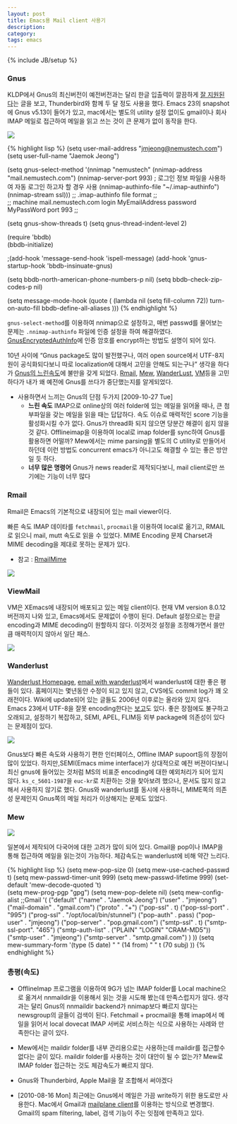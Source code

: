 ```yaml
---
layout: post
title: Emacs용 Mail client 사용기
description: 
category: 
tags: emacs
---
```

{% include JB/setup %}

### Gnus

KLDP에서 Gnus의 최신버전이 예전버전과는 달리 한글 입출력이 깔끔하게
[잘 지원된다](http://kldp.org/node/103560)는 글을 보고, Thunderbird와 함께 두 달 정도 사용을
했다. Emacs 23의 snapshot에 Gnus v5.13이 들어가 있고, mac에서는 별도의 utility 설정 없이도 gmail이나
회사 IMAP 메일로 접근하여 메일을 읽고 쓰는 것이 큰 문제가 없이 동작을 한다.

![](http://farm4.staticflickr.com/3709/13172493964_444951b6d9_o.png)

{% highlight lisp %}
(setq user-mail-address "jmjeong@nemustech.com")
(setq user-full-name "Jaemok Jeong")

(setq gnus-select-method '(nnimap "nemustech"
    (nnimap-address "mail.nemustech.com")
    (nnimap-server-port 993)
    ; 로그인 정보 파일을 사용하여 자동 로그인 하고자 할 경우 사용
    (nnimap-authinfo-file "~/.imap-authinfo")   
    (nnimap-stream ssl)))
;; .imap-authinfo file format 
;;  
;;  machine mail.nemustech.com login MyEmailAddress password MyPassWord port 993
;;

(setq gnus-show-threads t)
(setq gnus-thread-indent-level 2)

(require 'bbdb)                                                       
(bbdb-initialize)                                                     

;(add-hook 'message-send-hook 'ispell-message)
(add-hook 'gnus-startup-hook 'bbdb-insinuate-gnus)

(setq bbdb-north-american-phone-numbers-p nil)
(setq bbdb-check-zip-codes-p nil)

(setq message-mode-hook
      (quote (
      (lambda nil (setq fill-column 72))
      turn-on-auto-fill
      bbdb-define-all-aliases
      )))
{% endhighlight %}

`gnus-select-method`를 이용하여 nnimap으로 설정하고, 매번 passwd를 물어보는 문제는
`.nnimap-authinfo` 파일에 인증 설정을 하여
해결하였다. [GnusEncryptedAuthInfo](http://www.emacswiki.org/emacs/GnusEncryptedAuthInfo)에 인증
암호를 encrypt하는 방법도 설명이 되어 있다.

10년 사이에 “Gnus package도 많이 발전했구나, 여러 open source에서 UTF-8지원이 공식화되다보니 따로
localization에 대해서 고민을 안해도 되는구나” 생각을 하다가
[Gnus의 느린속도](http://www.emacswiki.org/emacs/GnusSpeed)에 불만을 갖게
되었다. [Rmail](http://www.gnu.org/software/emacs/manual/html_node/emacs/Rmail.html),
[Mew](http://www.mew.org/en/), [WanderLust](http://www.emacswiki.org/emacs/WanderLust),
[VM](http://www.emacswiki.org/emacs/CategoryViewMail)등을 고민하다가 내가 왜 예전에 Gnus를 쓰다가
중단했는지를 알게되었다.

- 사용하면서 느끼는 Gnus의 단점 두가지 [2009-10-27 Tue]
	- **느린 속도** IMAP으로 online상의 여러 folder에 있는 메일을 읽어올 때나, 큰 첨부파일을 갖는 메일을 읽을 때는 답답하다. 속도 이슈로 매력적인 score 기능을 활성화시킬 수가 없다. Gnus가 thread화 되지 않으면 당분간 해결이 쉽지 않을 것 같다. Offlineimap을 이용하여 local로 imap folder를 sync하여 Gnus를 활용하면 어떨까? Mew에서는 mime parsing을 별도의 C utility로 만들어서 하던데 이런 방법도 concurrent emacs가 아니고도 해결할 수 있는 좋은 방안일 듯 하다.
	- **너무 많은 명령어** Gnus가 news reader로 제작되다보니, mail client로만 쓰기에는 기능이 너무 많다

### Rmail

Rmail은 Emacs의 기본적으로 내장되어 있는 mail viewer이다.

빠른 속도 IMAP 데이타를 `fetchmail`, `procmail`을 이용하여 local로 옮기고, RMAIL로 읽으니 mail, mutt 속도로 읽을 수 있었다.
MIME Encoding 문제 Charset과 MIME decoding을 제대로 못하는 문제가 있다. 

- 참고 : [RmailMime](http://www.emacswiki.org/emacs/RmailMime)

![](http://farm3.staticflickr.com/2772/13172578364_9d6dc3a549_o.png)

### ViewMail

VM은 XEmacs에 내장되어 배포되고 있는 메일 client이다. 현재 VM version 8.0.12 버전까지 나와 있고,
Emacs에서도 문제없이 수행이 된다. Default 설정으로는 한글 encoding과 MIME decoding이 원할하지
않다. 이것저것 설정을 조정해가면서 쓸만큼 매력적이지 않아서 일단 패스.

![](http://farm8.staticflickr.com/7159/13172426543_4359ccf4e3_o.png)

### Wanderlust

[Wanderlust Homepage](http://www.gohome.org/wl/),
[email with wanderlust](http://emacs-fu.blogspot.com/2009/06/e-mail-with-wanderlust.html)에서
wanderlust에 대한 좋은 평들이 있다. 홈페이지는 몇년동안 수정이 되고 있지 않고, CVS에도 commit log가
꽤 오래전이다. Wiki에 update되어 있는 글들도 2006년 이후로는 올라와 있지 않다. Emacs 23에서 UTF-8을
잘못 encoding한다는 [보고](http://www.emacswiki.org/emacs/WlEmacsTwentyThree)도 있다. 좋은 장점에도
불구하고 오래되고, 설정하기 복잡하고, SEMI, APEL, FLIM등 외부 package에 의존성이 있다는 문제점이
있다.

![](http://farm4.staticflickr.com/3680/13172627694_4846aa891d_o.png)

Gnus보다 빠른 속도와 사용하기 편한 인터페이스, Offline IMAP supoort등의 장점이 많이
있었다. 하지만,SEMI(Emacs mime interface)가 상대적으로 예전 버젼이다보니 최신 gnus에 들어있는 것처럼
MS의 비표준 encoding에 대한 예외처리가 되어 있지 않다. `ks_c_5601-1987`을 `euc-kr`로 치환하는 것을
찾아보려 했으나, 문서도 많지 않고 해서 사용하지 않기로 했다. Gnus와 wanderlust를 동시에 사용하니,
MIME쪽의 의존성 문제인지 Gnus쪽의 메일 처리가 이상해지는 문제도 있었다.

### Mew

![](http://farm4.staticflickr.com/3696/13172485103_c37ca2abc1_o.png)

일본에서 제작되어 다국어에 대한 고려가 많이 되어 있다. Gmail을 pop이나 IMAP을 통해 접근하여 메일을 읽는것이 가능하다. 체감속도는 wanderlust에 비해 약간 느리다.

{% highlight lisp %}
(setq mew-pop-size 0)
(setq mew-use-cached-passwd t)
(setq mew-passwd-timer-unit 999)
(setq mew-passwd-lifetime 999)
(set-default 'mew-decode-quoted 't)  
(setq mew-prog-pgp "gpg")
(setq mew-pop-delete nil)
(setq mew-config-alist 
;;Gmail
 '(
  ("default"
 ("name"      . "Jaemok Jeong")
 ("user"      . "jmjeong")
 ("mail-domain"   . "gmail.com")
 ("proto" . "+")
 ("pop-ssl"   . t)
 ("pop-ssl-port"  . "995")
 ("prog-ssl"  . "/opt/local/bin/stunnel")
 ("pop-auth"  . pass)
 ("pop-user"  . "jmjeong")
 ("pop-server"    . "pop.gmail.com")
 ("smtp-ssl"  . t)
 ("smtp-ssl-port". "465")
 ("smtp-auth-list" . ("PLAIN" "LOGIN" "CRAM-MD5"))
 ("smtp-user" . "jmjeong")
 ("smtp-server"   . "smtp.gmail.com")
 )
 ))
(setq mew-summary-form '(type (5 date) " " (14 from) " " t (70 subj) ))
{% endhighlight %}

### 총평(속도)

- OfflineImap 프로그램을 이용하여 9G가 넘는 IMAP folder를 Local machine으로 옮겨서 nnmaildir을
  이용해서 읽는 것을 시도해 봤는데 만족스럽지가 않다. 생각과는 달리 Gnus의 nnmaildir backend가
  nnimap보다 빠르지 않다는 newsgroup의 글들이 검색이 된다. Fetchmail + procmail을 통해 imap에서
  메일을 읽어서 local dovecat IMAP 서버로 서비스하는 식으로 사용하는 사례와 만족한다는 글이 있다.

- Mew에서는 maildir folder를 내부 관리용으로는 사용하는데 maildir를 접근할수 없다는 글이
  있다. maildir folder를 사용하는 것이 대안이 될 수 없는가? Mew로 IMAP folder 접근하는 것도
  체감속도가 빠르지 않다.

- Gnus와 Thunderbird, Apple Mail을 잘 조합해서 써야겠다

- [2010-08-16 Mon] 최근에는 Gnus에서 메일은 가끔 write하기 위한 용도로만 사용한다. Mac에서 Gmail과
  [mailplane client](http://mailplaneapp.com/)를 이용하는 방식으로 변경했다. Gmail의 spam filtering,
  label, 검색 기능이 주는 잇점에 만족하고 있다.
